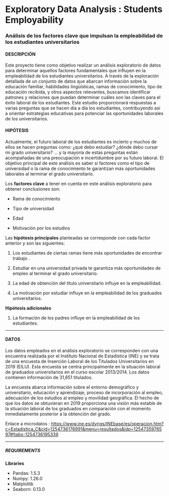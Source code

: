 # Exploratory Data Analysis : Students Employability 
 
### Análisis de los factores clave que impulsan la empleabilidad de los estudiantes universitarios

#### **DESCRIPCIÓN**
Este proyecto tiene como objetivo realizar un análisis exploratorio de datos para determinar aquellos factores fundamentales que influyen en la empleabilidad de los estudiantes universitarios. 
A través de la exploración detallada de un conjunto de datos que abarcan información sobre la educación familiar, habilidades lingüísticas, ramas de conocimiento, tipo de educación recibida, y otros aspectos relevantes, buscamos identificar patrones y relaciones que puedan determinar cuáles son las claves para el éxito laboral de los estudiantes. 
Este estudio proporcionará respuestas a varias preguntas que se hacen día a día los estudiantes, contribuyendo así a orientar estrategias educativas para potenciar las oportunidades laborales de los universitarios.

#### **HIPÓTESIS**
Actualmente, el futuro laboral de los estudiantes es incierto y muchos de ellos se hacen preguntas como: ¿qué debo estudiar? ¿dónde debo cursar mi grado universitario? ... y la mayoría de estas preguntas están acompañadas de una preocupación e incertidumbre por su futuro laboral. El objetivo principal de este análisis es saber si factores como el tipo de universidad o la rama de conocimiento te garantizan más oportunidades laborales al terminar el grado universitario. 

Los **factores clave** a tener en cuenta en este análisis exploratorio para obtener conclusiones son:

- Rama de conocimiento

- Tipo de universidad

- Edad

- Motivación por los estudios


Las **hipótesis principales** planteadas se corresponde con cada factor anterior y son las siguientes:

1. Los estudiantes de ciertas ramas tiene más oportunidades de encontrar trabajo .

2. Estudiar en una universidad privada te garantiza más oportunidades de empleo al terminar el grado universitario.

3. La edad de obtención del título universitario influye en la empleabilidad.

4. La motivación por estudiar influye en la empleabilidad de los graduados universitarios.


**Hipótesis adicionales**

1. La formación de los padres influye en la empleabilidad de los estudiantes.

-----------------------------------------------------

#### **DATOS**

Los datos empleados en el análisis exploratorio se corresponden con una encuentra realizada por el Instituto Nacional de Estadística (INE) y se trata de una encuesta de Inserción Laboral de los Titulados Universitarios en 2019 (EILU). Esta encuesta se centra principalmente en la situación laboral de graduados universitarios en el curso escolar 2013/2014. Los datos contienen información de 31,651 titulados. 

La encuesta abarca información sobre el entorno demográfico y universitario, educación y aprendizaje, proceso de incorporación al empleo, adecuación de los estudios al empleo y movilidad geográfica. El hecho de que los datos se obtuvieran en 2019 proporciona una visión más estable de la situación laboral de los graduados en comparación con el momento inmediatamente posterior a la obtención del grado.

Enlace a microdatos : https://www.ine.es/dyngs/INEbase/es/operacion.htm?c=Estadistica_C&cid=1254736176991&menu=resultados&idp=1254735976597#!tabs-1254736195339

--------------------------------------------------

##### **REQUIREMENTS**

**Libraries**
- Pandas: 1.5.3
- Numpy: 1.26.0
- Matplotlib
- Seaborn: 0.13.0
